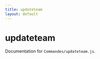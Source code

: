 ```yaml
---
title: updateteam
layout: default
---
```


# updateteam

Documentation for `Commandes/updateteam.js`.
